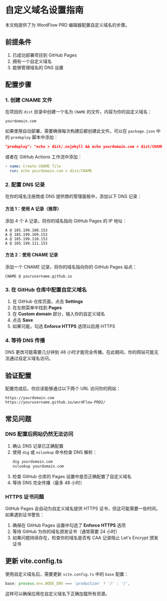 # 自定义域名设置指南

本文档提供了为 WordFlow PRD 编辑器配置自定义域名的步骤。

## 前提条件

1. 已成功部署项目到 GitHub Pages
2. 拥有一个自定义域名
3. 能够管理域名的 DNS 设置

## 配置步骤

### 1. 创建 CNAME 文件

在项目的 `dist` 目录中创建一个名为 `CNAME` 的文件，内容为你的自定义域名：

```
yourdomain.com
```

如果使用自动部署，需要确保每次构建后都创建此文件。可以在 `package.json` 中的 `predeploy` 脚本中添加：

```json
"predeploy": "echo > dist/.nojekyll && echo yourdomain.com > dist/CNAME"
```

或者在 GitHub Actions 工作流中添加：

```yaml
- name: Create CNAME file
  run: echo yourdomain.com > dist/CNAME
```

### 2. 配置 DNS 记录

在你的域名注册商或 DNS 提供商的管理面板中，添加以下 DNS 记录：

#### 方法 1：使用 A 记录（推荐）

添加 4 个 A 记录，将你的域名指向 GitHub Pages 的 IP 地址：

```
A @ 185.199.108.153
A @ 185.199.109.153
A @ 185.199.110.153
A @ 185.199.111.153
```

#### 方法 2：使用 CNAME 记录

添加一个 CNAME 记录，将你的域名指向你的 GitHub Pages 站点：

```
CNAME @ yourusername.github.io
```

### 3. 在 GitHub 仓库中配置自定义域名

1. 在 GitHub 仓库页面，点击 **Settings**
2. 在左侧菜单中找到 **Pages**
3. 在 **Custom domain** 部分，输入你的自定义域名
4. 点击 **Save**
5. 如果可能，勾选 **Enforce HTTPS** 选项以启用 HTTPS

### 4. 等待 DNS 传播

DNS 更改可能需要几分钟到 48 小时才能完全传播。在此期间，你的网站可能无法通过自定义域名访问。

## 验证配置

配置完成后，你应该能够通过以下两个 URL 访问你的网站：

```
https://yourdomain.com
https://yourusername.github.io/wordFlow-PRD2/
```

## 常见问题

### DNS 配置后网站仍然无法访问

1. 确认 DNS 记录已正确配置
2. 使用 `dig` 或 `nslookup` 命令检查 DNS 解析：
   ```bash
   dig yourdomain.com
   nslookup yourdomain.com
   ```
3. 检查 GitHub 仓库的 Pages 设置中是否正确配置了自定义域名
4. 等待 DNS 完全传播（最多 48 小时）

### HTTPS 证书问题

GitHub Pages 会自动为自定义域名提供 HTTPS 证书，但这可能需要一些时间。如果遇到证书警告：

1. 确保在 GitHub Pages 设置中勾选了 **Enforce HTTPS** 选项
2. 等待 GitHub 为你的域名颁发证书（通常需要 24 小时）
3. 如果问题持续存在，检查你的域名是否有 CAA 记录阻止 Let's Encrypt 颁发证书

## 更新 vite.config.ts

使用自定义域名后，需要更新 `vite.config.ts` 中的 `base` 配置：

```typescript
base: process.env.NODE_ENV === 'production' ? '/' : '/',
```

这样可以确保应用在自定义域名下正确加载所有资源。
